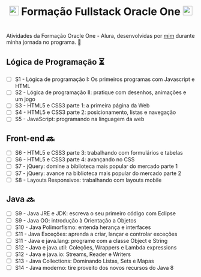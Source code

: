 # <h1 align="center"> <img width="25px" src="https://avatars.githubusercontent.com/u/4430336?s=200&v=4"> Formação Fullstack Oracle One <img width="25px" src="https://avatars.githubusercontent.com/u/4430336?s=200&v=4"> <h1>

Atividades da Formação Oracle One - Alura, desenvolvidas por [mim](https://www.linkedin.com/in/elizabethvelozo) durante minha jornada no programa. :dart:

## Lógica de Programação ⏳

- [ ] S1 - Lógica de programação I: Os primeiros programas com Javascript e HTML
- [ ] S2 - Lógica de programação II: pratique com desenhos, animações e um jogo
- [ ] S3 - HTML5 e CSS3 parte 1: a primeira página da Web
- [ ] S4 - HTML5 e CSS3 parte 2: posicionamento, listas e navegação
- [ ] S5 - JavaScript: programando na linguagem da web

## Front-end 🔜

- [ ] S6 - HTML5 e CSS3 parte 3: trabalhando com formulários e tabelas
- [ ] S6 - HTML5 e CSS3 parte 4: avançando no CSS
- [ ] S7 - jQuery: domine a biblioteca mais popular do mercado parte 1
- [ ] S7 - jQuery: avance na biblioteca mais popular do mercado parte 2
- [ ] S8 - Layouts Responsivos: trabalhando com layouts mobile

## Java 🔜

- [ ] S9 - Java JRE e JDK: escreva o seu primeiro código com Eclipse
- [ ] S9 - Java OO: introdução à Orientação a Objetos
- [ ] S10 - Java Polimorfismo: entenda herança e interfaces
- [ ] S11 - Java Exceções: aprenda a criar, lançar e controlar exceções
- [ ] S11 - Java e java.lang: programe com a classe Object e String
- [ ] S12 - Java e java.util: Coleções, Wrappers e Lambda expressions
- [ ] S12 - Java e java.io: Streams, Reader e Writers
- [ ] S13 - Java Collections: Dominando Listas, Sets e Mapas
- [ ] S14 - Java moderno: tire proveito dos novos recursos do Java 8